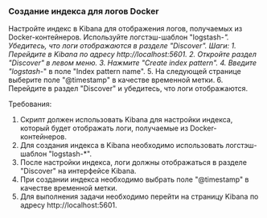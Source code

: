 
### Создание индекса для логов Docker

Настройте индекс в Kibana для отображения логов, получаемых из Docker-контейнеров. Используйте логстэш-шаблон "logstash-*". Убедитесь, что логи отображаются в разделе "Discover". Шаги: 1. Перейдите в Kibana по адресу http://localhost:5601. 2. Откройте раздел "Discover" в левом меню. 3. Нажмите "Create index pattern". 4. Введите "logstash-*" в поле "Index pattern name". 5. На следующей странице выберите поле "@timestamp" в качестве временной метки. 6. Перейдите в раздел "Discover" и убедитесь, что логи отображаются.

Требования:
1. Скрипт должен использовать Kibana для настройки индекса, который будет отображать логи, получаемые из Docker-контейнеров. 
2. Для создания индекса в Kibana необходимо использовать логстэш-шаблон "logstash-*". 
3. После настройки индекса, логи должны отображаться в разделе "Discover" на интерфейсе Kibana. 
4. При создании индекса необходимо выбрать поле "@timestamp" в качестве временной метки. 
5. Для выполнения задачи необходимо перейти на страницу Kibana по адресу http://localhost:5601.